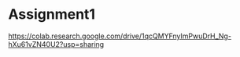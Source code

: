 # Assignment1
https://colab.research.google.com/drive/1qcQMYFnyImPwuDrH_Ng-hXu61vZN40U2?usp=sharing
